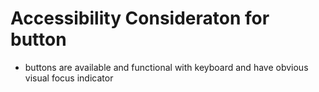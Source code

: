 # Accessibility Consideraton for button
* buttons are available and functional with keyboard and have obvious visual focus indicator 
